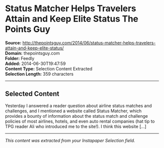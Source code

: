 # Status Matcher Helps Travelers Attain and Keep Elite Status The Points Guy

**Source:** http://thepointsguy.com/2014/06/status-matcher-helps-travelers-attain-and-keep-elite-status/  
**Domain:** thepointsguy.com  
**Folder:** Feedly  
**Added:** 2014-06-30T19:47:59  
**Content Type:** Selection Content Extracted  
**Selection Length:** 359 characters  


---

## Selected Content

Yesterday I answered a reader question about airline status matches and challenges, and I mentioned a website called Status Matcher, which provides a bounty of information about the status match and challenge policies of most airlines, hotels, and even auto rental companies (hat tip to TPG reader Ali who introduced me to the site!). I think this website […]

---

*This content was extracted from your Instapaper Selection field.*